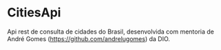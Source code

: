 # CitiesApi

Api rest de consulta de cidades do Brasil, desenvolvida com mentoria de André Gomes (https://github.com/andrelugomes) da DIO.


